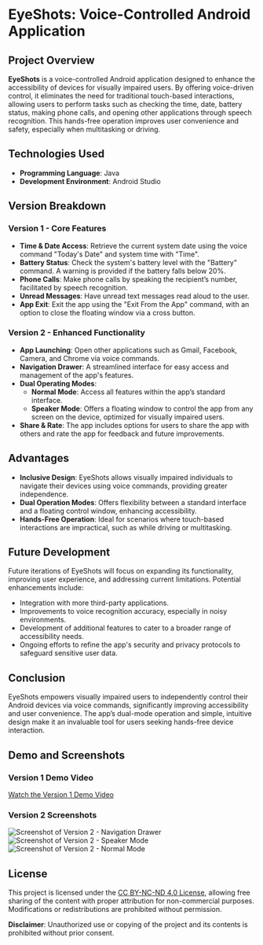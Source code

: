 # **EyeShots: Voice-Controlled Android Application**

## **Project Overview**

**EyeShots** is a voice-controlled Android application designed to enhance the accessibility of devices for visually impaired users. By offering voice-driven control, it eliminates the need for traditional touch-based interactions, allowing users to perform tasks such as checking the time, date, battery status, making phone calls, and opening other applications through speech recognition. This hands-free operation improves user convenience and safety, especially when multitasking or driving.

## **Technologies Used**
- **Programming Language**: Java
- **Development Environment**: Android Studio

## **Version Breakdown**

### **Version 1 - Core Features**
- **Time & Date Access**: Retrieve the current system date using the voice command "Today's Date" and system time with "Time".
- **Battery Status**: Check the system's battery level with the "Battery" command. A warning is provided if the battery falls below 20%.
- **Phone Calls**: Make phone calls by speaking the recipient’s number, facilitated by speech recognition.
- **Unread Messages**: Have unread text messages read aloud to the user.
- **App Exit**: Exit the app using the "Exit From the App" command, with an option to close the floating window via a cross button.

### **Version 2 - Enhanced Functionality**
- **App Launching**: Open other applications such as Gmail, Facebook, Camera, and Chrome via voice commands.
- **Navigation Drawer**: A streamlined interface for easy access and management of the app's features.
- **Dual Operating Modes**:
  - **Normal Mode**: Access all features within the app’s standard interface.
  - **Speaker Mode**: Offers a floating window to control the app from any screen on the device, optimized for visually impaired users.
- **Share & Rate**: The app includes options for users to share the app with others and rate the app for feedback and future improvements.

## **Advantages**
- **Inclusive Design**: EyeShots allows visually impaired individuals to navigate their devices using voice commands, providing greater independence.
- **Dual Operation Modes**: Offers flexibility between a standard interface and a floating control window, enhancing accessibility.
- **Hands-Free Operation**: Ideal for scenarios where touch-based interactions are impractical, such as while driving or multitasking.

## **Future Development**
Future iterations of EyeShots will focus on expanding its functionality, improving user experience, and addressing current limitations. Potential enhancements include:
- Integration with more third-party applications.
- Improvements to voice recognition accuracy, especially in noisy environments.
- Development of additional features to cater to a broader range of accessibility needs.
- Ongoing efforts to refine the app's security and privacy protocols to safeguard sensitive user data.

## **Conclusion**
EyeShots empowers visually impaired users to independently control their Android devices via voice commands, significantly improving accessibility and user convenience. The app’s dual-mode operation and simple, intuitive design make it an invaluable tool for users seeking hands-free device interaction.

## **Demo and Screenshots**

### **Version 1 Demo Video**
[Watch the Version 1 Demo Video](https://drive.google.com/file/d/1K1bnd4lwad5g0FcZp30XFp3MJaESaXRz/view?usp=sharing)

### **Version 2 Screenshots**
![Screenshot of Version 2 - Navigation Drawer](https://github.com/user-attachments/assets/d70a0013-1fc8-4ab1-bbd3-f320ab4aaf2b)
![Screenshot of Version 2 - Speaker Mode](https://github.com/user-attachments/assets/7788837d-815d-488f-a2df-caf90a05caa7)
![Screenshot of Version 2 - Normal Mode](https://github.com/user-attachments/assets/8d9d1586-ca90-4959-ae1a-12951d59d4d2)

## **License**
This project is licensed under the [CC BY-NC-ND 4.0 License](https://creativecommons.org/licenses/by-nc-nd/4.0/), allowing free sharing of the content with proper attribution for non-commercial purposes. Modifications or redistributions are prohibited without permission.

**Disclaimer**: Unauthorized use or copying of the project and its contents is prohibited without prior consent.

